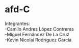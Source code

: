 # afd-C

Integrantes: <br>
-Camilo Andres López Contreras <br>
-Miguel Fernández De La Cruz <br>
-Kevin Nicolai Rodríguez García <br>
